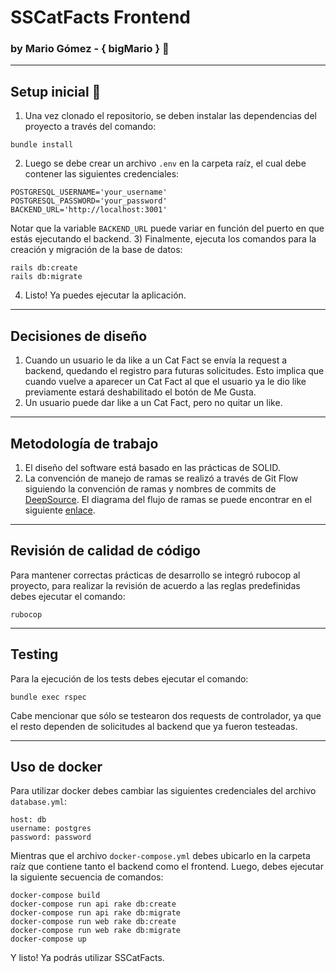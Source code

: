 # SSCatFacts Frontend
### by Mario Gómez - { bigMario } :ghost:
---
## Setup inicial :rocket:
1) Una vez clonado el repositorio, se deben instalar las dependencias del proyecto a través del comando:
```
bundle install
```
2) Luego se debe crear un archivo ```.env``` en la carpeta raíz, el cual debe contener las siguientes credenciales:
```
POSTGRESQL_USERNAME='your_username'
POSTGRESQL_PASSWORD='your_password'
BACKEND_URL='http://localhost:3001'
```
Notar que la variable ```BACKEND_URL``` puede variar en función del puerto en que estás ejecutando el backend.
3) Finalmente, ejecuta los comandos para la creación y migración de la base de datos:
```
rails db:create
rails db:migrate
```
4) Listo! Ya puedes ejecutar la aplicación.

---
## Decisiones de diseño
1) Cuando un usuario le da like a un Cat Fact se envía la request a backend, quedando el registro para futuras solicitudes. Esto implica que cuando vuelve a aparecer un Cat Fact al que el usuario ya le dio like previamente estará deshabilitado el botón de Me Gusta.
2) Un usuario puede dar like a un Cat Fact, pero no quitar un like.

---
## Metodología de trabajo
1) El diseño del software está basado en las prácticas de SOLID.
2) La convención de manejo de ramas se realizó a través de Git Flow siguiendo la convención de ramas y nombres de commits de [DeepSource](https://deepsource.io/blog/git-branch-naming-conventions/). El diagrama del flujo de ramas se puede encontrar en el siguiente [enlace](https://github.com/MGome/sscatfacts-frontend/network).


---
## Revisión de calidad de código
Para mantener correctas prácticas de desarrollo se integró rubocop al proyecto, para realizar la revisión de acuerdo a las reglas predefinidas debes ejecutar el comando:
```
rubocop
```

---
## Testing
Para la ejecución de los tests debes ejecutar el comando:
```
bundle exec rspec
```
Cabe mencionar que sólo se testearon dos requests de controlador, ya que el resto dependen de solicitudes al backend que ya fueron testeadas.

---
## Uso de docker
Para utilizar docker debes cambiar las siguientes credenciales del archivo ```database.yml```:
```
host: db
username: postgres
password: password
```
Mientras que el archivo ```docker-compose.yml``` debes ubicarlo en la carpeta raíz que contiene tanto el backend como el frontend.
Luego, debes ejecutar la siguiente secuencia de comandos:
```
docker-compose build
docker-compose run api rake db:create 
docker-compose run api rake db:migrate 
docker-compose run web rake db:create
docker-compose run web rake db:migrate
docker-compose up
```
Y listo! Ya podrás utilizar SSCatFacts.

